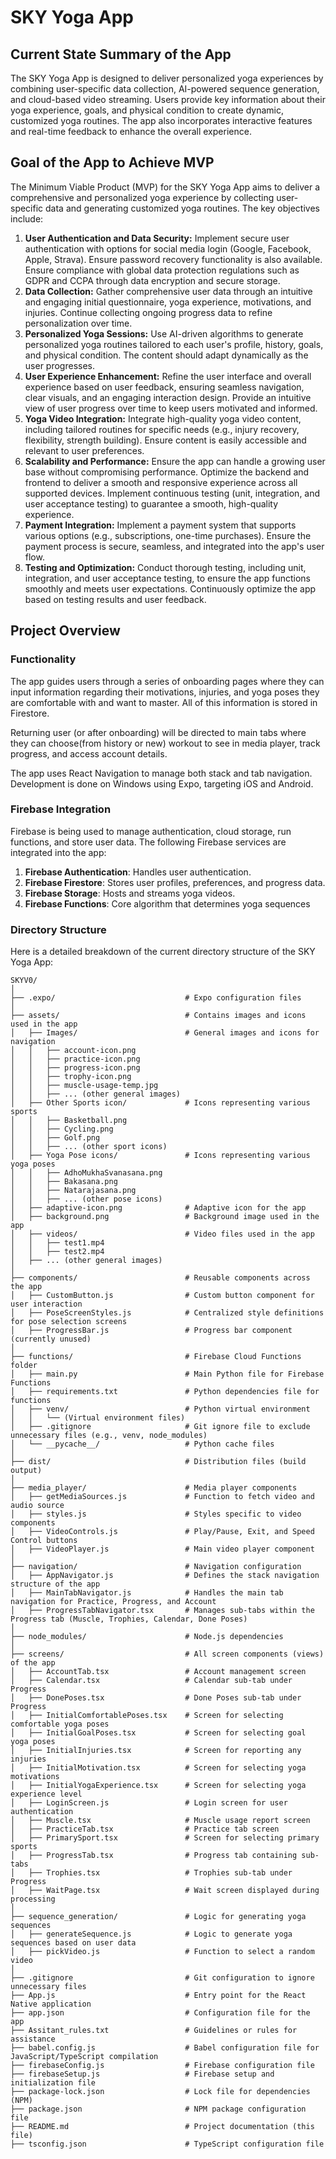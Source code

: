 # SKY Yoga App

## Current State Summary of the App

The SKY Yoga App is designed to deliver personalized yoga experiences by combining user-specific data collection, AI-powered sequence generation, and cloud-based video streaming. Users provide key information about their yoga experience, goals, and physical condition to create dynamic, customized yoga routines. The app also incorporates interactive features and real-time feedback to enhance the overall experience.

## Goal of the App to Achieve MVP

The Minimum Viable Product (MVP) for the SKY Yoga App aims to deliver a comprehensive and personalized yoga experience by collecting user-specific data and generating customized yoga routines. The key objectives include:

1. **User Authentication and Data Security:** Implement secure user authentication with options for social media login (Google, Facebook, Apple, Strava). Ensure password recovery functionality is also available. Ensure compliance with global data protection regulations such as GDPR and CCPA through data encryption and secure storage.
2. **Data Collection:** Gather comprehensive user data through an intuitive and engaging initial questionnaire, yoga experience, motivations, and injuries. Continue collecting ongoing progress data to refine personalization over time.
3. **Personalized Yoga Sessions:** Use AI-driven algorithms to generate personalized yoga routines tailored to each user's profile, history, goals, and physical condition. The content should adapt dynamically as the user progresses.
4. **User Experience Enhancement:** Refine the user interface and overall experience based on user feedback, ensuring seamless navigation, clear visuals, and an engaging interaction design. Provide an intuitive view of user progress over time to keep users motivated and informed.
5. **Yoga Video Integration:** Integrate high-quality yoga video content, including tailored routines for specific needs (e.g., injury recovery, flexibility, strength building). Ensure content is easily accessible and relevant to user preferences.
6. **Scalability and Performance:** Ensure the app can handle a growing user base without compromising performance. Optimize the backend and frontend to deliver a smooth and responsive experience across all supported devices. Implement continuous testing (unit, integration, and user acceptance testing) to guarantee a smooth, high-quality experience.
7. **Payment Integration:** Implement a payment system that supports various options (e.g., subscriptions, one-time purchases). Ensure the payment process is secure, seamless, and integrated into the app's user flow.
8. **Testing and Optimization:** Conduct thorough testing, including unit, integration, and user acceptance testing, to ensure the app functions smoothly and meets user expectations. Continuously optimize the app based on testing results and user feedback.

## Project Overview

### Functionality

The app guides users through a series of onboarding pages where they can input information regarding their motivations, injuries, and yoga poses they are comfortable with and want to master. All of this information is stored in Firestore.

Returning user (or after onboarding) will be directed to main tabs where they can choose(from history or new) workout to see in media player, track progress, and access account details.

The app uses React Navigation to manage both stack and tab navigation. Development is done on Windows using Expo, targeting iOS and Android.

### Firebase Integration

Firebase is being used to manage authentication, cloud storage, run functions, and store user data. The following Firebase services are integrated into the app:

1. **Firebase Authentication**: Handles user authentication.
2. **Firebase Firestore**: Stores user profiles, preferences, and progress data.
3. **Firebase Storage**: Hosts and streams yoga videos.
4. **Firebase Functions**: Core algorithm that determines yoga sequences

### Directory Structure

Here is a detailed breakdown of the current directory structure of the SKY Yoga App:


```plaintext
SKYV0/
│
├── .expo/                             # Expo configuration files
│
├── assets/                            # Contains images and icons used in the app
│   ├── Images/                        # General images and icons for navigation
│   │   ├── account-icon.png
│   │   ├── practice-icon.png
│   │   ├── progress-icon.png
│   │   ├── trophy-icon.png
│   │   ├── muscle-usage-temp.jpg
│   │   ├── ... (other general images)
│   ├── Other Sports icon/             # Icons representing various sports
│   │   ├── Basketball.png
│   │   ├── Cycling.png
│   │   ├── Golf.png
│   │   ├── ... (other sport icons)
│   ├── Yoga Pose icons/               # Icons representing various yoga poses
│   │   ├── AdhoMukhaSvanasana.png
│   │   ├── Bakasana.png
│   │   ├── Natarajasana.png
│   │   ├── ... (other pose icons)
│   ├── adaptive-icon.png              # Adaptive icon for the app
│   ├── background.png                 # Background image used in the app
│   ├── videos/                        # Video files used in the app
│   │   ├── test1.mp4
│   │   ├── test2.mp4
│   ├── ... (other general images)
│
├── components/                        # Reusable components across the app
│   ├── CustomButton.js                # Custom button component for user interaction
│   ├── PoseScreenStyles.js            # Centralized style definitions for pose selection screens
│   ├── ProgressBar.js                 # Progress bar component (currently unused)
│
├── functions/                         # Firebase Cloud Functions folder
│   ├── main.py                        # Main Python file for Firebase Functions
│   ├── requirements.txt               # Python dependencies file for functions
│   ├── venv/                          # Python virtual environment 
│   │   └── (Virtual environment files)
│   ├── .gitignore                     # Git ignore file to exclude unnecessary files (e.g., venv, node_modules)
│   └── __pycache__/                   # Python cache files
│
├── dist/                              # Distribution files (build output)
│
├── media_player/                      # Media player components
│   ├── getMediaSources.js             # Function to fetch video and audio source
│   ├── styles.js                      # Styles specific to video components
│   ├── VideoControls.js               # Play/Pause, Exit, and Speed Control buttons
│   ├── VideoPlayer.js                 # Main video player component
│
├── navigation/                        # Navigation configuration
│   ├── AppNavigator.js                # Defines the stack navigation structure of the app
│   ├── MainTabNavigator.js            # Handles the main tab navigation for Practice, Progress, and Account
│   ├── ProgressTabNavigator.tsx       # Manages sub-tabs within the Progress tab (Muscle, Trophies, Calendar, Done Poses)
│
├── node_modules/                      # Node.js dependencies
│
├── screens/                           # All screen components (views) of the app
│   ├── AccountTab.tsx                 # Account management screen
│   ├── Calendar.tsx                   # Calendar sub-tab under Progress
│   ├── DonePoses.tsx                  # Done Poses sub-tab under Progress
│   ├── InitialComfortablePoses.tsx    # Screen for selecting comfortable yoga poses
│   ├── InitialGoalPoses.tsx           # Screen for selecting goal yoga poses
│   ├── InitialInjuries.tsx            # Screen for reporting any injuries
│   ├── InitialMotivation.tsx          # Screen for selecting yoga motivations
│   ├── InitialYogaExperience.tsx      # Screen for selecting yoga experience level
│   ├── LoginScreen.js                 # Login screen for user authentication
│   ├── Muscle.tsx                     # Muscle usage report screen
│   ├── PracticeTab.tsx                # Practice tab screen
│   ├── PrimarySport.tsx               # Screen for selecting primary sports
│   ├── ProgressTab.tsx                # Progress tab containing sub-tabs
│   ├── Trophies.tsx                   # Trophies sub-tab under Progress
│   ├── WaitPage.tsx                   # Wait screen displayed during processing
│
├── sequence_generation/               # Logic for generating yoga sequences
│   ├── generateSequence.js            # Logic to generate yoga sequences based on user data
│   ├── pickVideo.js                   # Function to select a random video
│
├── .gitignore                         # Git configuration to ignore unnecessary files
├── App.js                             # Entry point for the React Native application
├── app.json                           # Configuration file for the app
├── Assitant_rules.txt                 # Guidelines or rules for assistance
├── babel.config.js                    # Babel configuration file for JavaScript/TypeScript compilation
├── firebaseConfig.js                  # Firebase configuration file
├── firebaseSetup.js                   # Firebase setup and initialization file
├── package-lock.json                  # Lock file for dependencies (NPM)
├── package.json                       # NPM package configuration file
├── README.md                          # Project documentation (this file)
├── tsconfig.json                      # TypeScript configuration file
